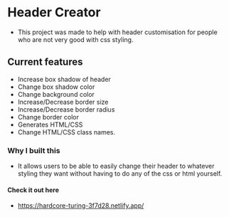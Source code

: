 # Header Creator
- This project was made to help with header customisation for people who are not very good with css styling.

## Current features
- Increase box shadow of header
- Change box shadow color
- Change background color
- Increase/Decrease border size
- Increase/Decrease border radius
- Change border color
- Generates HTML/CSS 
- Change HTML/CSS class names.

### Why I built this
- It allows users to be able to easily change their header to whatever styling they want without having to do any of the css or html yourself.

#### Check it out here
- https://hardcore-turing-3f7d28.netlify.app/
